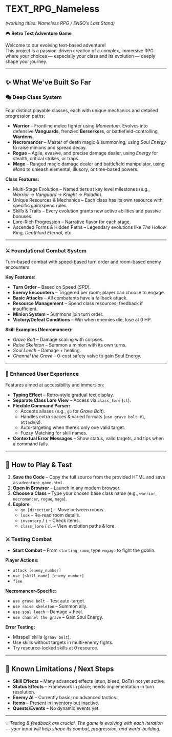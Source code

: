 # TEXT_RPG_Nameless  
*(working titles: Nameless RPG / ENSO’s Last Stand)*  

🎮 **Retro Text Adventure Game**  

Welcome to our evolving text-based adventure!  
This project is a passion-driven creation of a complex, immersive RPG where your choices — especially your class and its evolution — deeply shape your journey.  

---

## ✨ What We've Built So Far  

### 🎭 Deep Class System  

Four distinct playable classes, each with unique mechanics and detailed progression paths:  

- **Warrior** – Frontline melee fighter using *Momentum*. Evolves into defensive **Vanguards**, frenzied **Berserkers**, or battlefield-controlling **Wardens**.  
- **Necromancer** – Master of death magic & summoning, using *Soul Energy* to raise minions and spread decay.  
- **Rogue** – Agile, evasive, and precise damage dealer, using *Energy* for stealth, critical strikes, or traps.  
- **Mage** – Ranged magic damage dealer and battlefield manipulator, using *Mana* to unleash elemental, illusory, or time-based powers.  

**Class Features:**  
- Multi-Stage Evolution – Named tiers at key level milestones (e.g., *Warrior → Vanguard → Knight → Paladin*).  
- Unique Resources & Mechanics – Each class has its own resource with specific gain/spend rules.  
- Skills & Traits – Every evolution grants new active abilities and passive bonuses.  
- Lore-Rich Progression – Narrative flavor for each stage.  
- Ascended Forms & Hidden Paths – Legendary evolutions like *The Hollow King, Deathlord Eternal*, etc.  

---

### ⚔ Foundational Combat System  

Turn-based combat with speed-based turn order and room-based enemy encounters.  

**Key Features:**  
- **Turn Order** – Based on Speed (*SPD*).  
- **Enemy Encounters** – Triggered per room; player can choose to engage.  
- **Basic Attacks** – All combatants have a fallback attack.  
- **Resource Management** – Spend class resources; feedback if insufficient.  
- **Minion System** – Summons join turn order.  
- **Victory/Defeat Conditions** – Win when enemies die, lose at 0 HP.  

**Skill Examples (Necromancer):**  
- *Grave Bolt* – Damage scaling with corpses.  
- *Raise Skeleton* – Summon a minion with its own turns.  
- *Soul Leech* – Damage + healing.  
- *Channel the Grave* – 0-cost safety valve to gain Soul Energy.  

---

### 💬 Enhanced User Experience  

Features aimed at accessibility and immersion:  

- **Typing Effect** – Retro-style gradual text display.  
- **Separate Class Lore View** – Access via `class_lore` (`cl`).  
- **Flexible Command Parser:**  
  - Accepts aliases (e.g., `gb` for *Grave Bolt*).  
  - Handles extra spaces & varied formats (`use grave bolt #1`, `attack@2`).  
  - Auto-targeting when there’s only one valid target.  
  - Fuzzy Matching for skill names.  
- **Contextual Error Messages** – Show status, valid targets, and tips when a command fails.  

---

## 🚀 How to Play & Test  

1. **Save the Code** – Copy the full source from the provided HTML and save as `adventure_game.html`.  
2. **Open in Browser** – Launch in any modern browser.  
3. **Choose a Class** – Type your chosen base class name (e.g., `warrior`, `necromancer`, `rogue`, `mage`).  
4. **Explore**  
   - `go [direction]` – Move between rooms.  
   - `look` – Re-read room details.  
   - `inventory` / `i` – Check items.  
   - `class_lore` / `cl` – View evolution paths & lore.  

### ⚔ Testing Combat  

- **Start Combat** – From `starting_room`, type `engage` to fight the goblin.  

**Player Actions:**  
- `attack [enemy_number]`  
- `use [skill_name] [enemy_number]`  
- `flee`  

**Necromancer-Specific:**  
- `use grave bolt` – Test auto-target.  
- `use raise skeleton` – Summon ally.  
- `use soul leech` – Damage + heal.  
- `use channel the grave` – Gain Soul Energy.  

**Error Testing:**  
- Misspell skills (`graav bolt`).  
- Use skills without targets in multi-enemy fights.  
- Try resource-locked skills at 0 resource.  

---

## 🚧 Known Limitations / Next Steps  

- **Skill Effects** – Many advanced effects (stun, bleed, DoTs) not yet active.  
- **Status Effects** – Framework in place; needs implementation in turn resolution.  
- **Enemy AI** – Currently basic; no advanced tactics.  
- **Items** – Present in inventory but inactive.  
- **Quests/Events** – No dynamic events yet.  

---

💡 *Testing & feedback are crucial. The game is evolving with each iteration — your input will help shape its combat, progression, and world-building.*  
